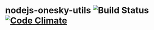 # nodejs-onesky-utils ![Build Status](https://travis-ci.org/brainly/nodejs-onesky-utils.svg?branch=master) [![Code Climate](https://codeclimate.com/github/brainly/nodejs-onesky-utils/badges/gpa.svg)](https://codeclimate.com/github/brainly/nodejs-onesky-utils)
